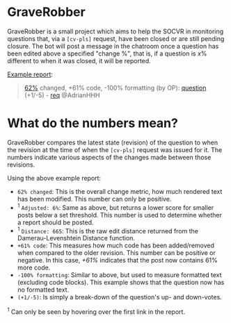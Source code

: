 # GraveRobber

GraveRobber is a small project which aims to help the SOCVR in monitoring questions that, via a `[cv-pls]` request, have been closed or are still pending closure. The bot will post a message in the chatroom once a question has been edited above a specified "change %", that is, if a question is *x*% different to when it was closed, it will be reported.

[Example report](https://chat.stackoverflow.com/transcript/41570?m=42016101#42016101): 

> [62%](https://stackoverflow.com/posts/49716181/revisions "Adjusted: 62%. Distance: 665.") changed, +61% code, -100% formatting (by OP): [question](https://stackoverflow.com/q/49716181) (+1/-5)  - [req](https://chat.stackoverflow.com/transcript/message/42005792) @AdrianHHH


# What do the numbers mean?

GraveRobber compares the latest state (revision) of the question to when the revision at the time of when the `[cv-pls]` request was issued for it. The numbers indicate various aspects of the changes made between those revisions.

Using the above example report:

 - `62% changed`: This is the overall change metric, how much rendered text has been modified. This number can only be positive.
 - <sup>1</sup> `Adjusted: 6%`: Same as above, but returns a lower score for smaller posts below a set threshold. This number is used to determine whether a report should be posted.
 - <sup>1</sup> `Distance: 665`: This is the raw edit distance returned from the Damerau-Levenshtein Distance function.
 - `+61% code`: This measures how much code has been added/removed when compared to the older revision. This number can be positive or negative. In this case, *+61%* indicates that the post now contains 61% more code.
 - `-100% formatting`: Similar to above, but used to measure formatted text (excluding code blocks). This example shows that the question now has no formatted text.
 - `(+1/-5)`: Is simply a break-down of the question's up- and down-votes.
 
 <sup>1</sup> Can only be seen by hovering over the first link in the report.
